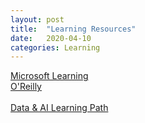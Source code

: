```yaml
---
layout: post
title:  "Learning Resources"
date:   2020-04-10
categories: Learning
---
```


<a href="https://docs.microsoft.com/en-us/learn/">Microsoft Learning
<br>
  <a href = "https://learning.oreilly.com/home/">O'Reilly
<br><br>
    <a href = "aka.ms/learndai">Data & AI Learning Path
